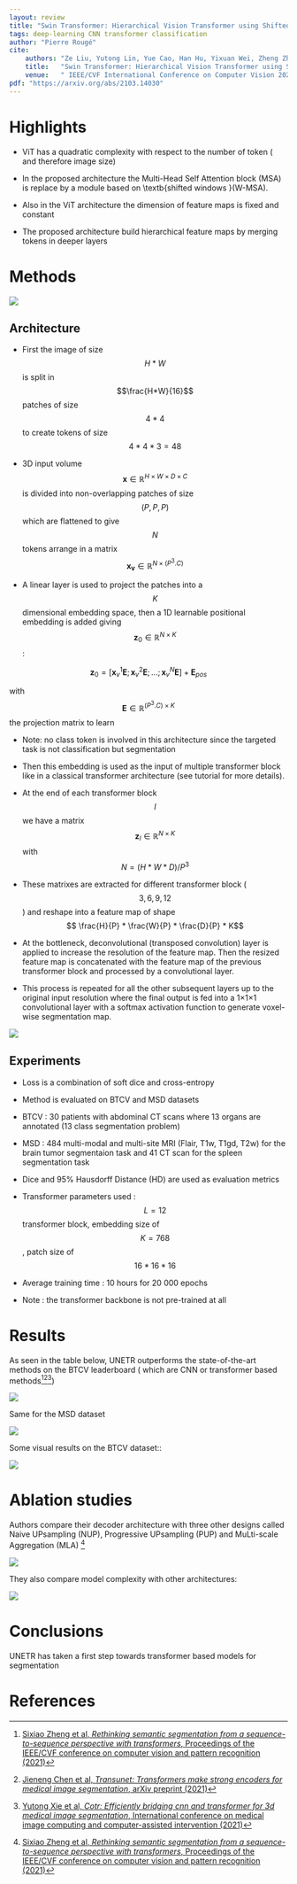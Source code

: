 ```yaml
---
layout: review
title: "Swin Transformer: Hierarchical Vision Transformer using Shifted Windows"
tags: deep-learning CNN transformer classification
author: "Pierre Rougé"
cite:
    authors: "Ze Liu, Yutong Lin, Yue Cao, Han Hu, Yixuan Wei, Zheng Zhan, Stephen Lin, Baining Guo"
    title:   "Swin Transformer: Hierarchical Vision Transformer using Shifted Windows"
    venue:   " IEEE/CVF International Conference on Computer Vision 2021	"
pdf: "https://arxiv.org/abs/2103.14030"
---
```


# Highlights

* ViT has a quadratic complexity with respect to the number of token ( and therefore image size)

* In the proposed architecture the Multi-Head Self Attention block (MSA) is replace by a module based on \textb{shifted windows }(W-MSA).

* Also in the ViT architecture the dimension of feature maps is fixed and constant

* The proposed architecture build hierarchical feature maps by merging tokens in deeper layers

  

# Methods

![](/collections/images/unetr/overview_method.jpg)

## Architecture

* First the image of size $$H*W$$ is split in $$\frac{H*W}{16}$$ patches of size $$4*4$$ to create tokens of size $$4*4*3=48$$ 

* 3D input volume $$\mathbf{x} \in \mathbb{R}^{H \times W \times D \times C}$$ is divided into non-overlapping patches of size $$(P, P, P)$$ which are flattened to give $$N$$ tokens arrange in a matrix $$\mathbf{x_v} \in \mathbb{R}^{N \times (P^3.C)}$$

* A linear layer is used to project the patches into a $$K$$ dimensional embedding space, then a 1D learnable positional embedding is added giving $$\mathbf{z}_{0} \in \mathbb{R}^{N \times K}$$ :

 $$ \mathbf{z}_{0} = [\mathbf{x}_{v}^{1}\mathbf{E}; \mathbf{x}_{v}^{2}\mathbf{E};...;\mathbf{x}_{v}^{N}\mathbf{E}] + \mathbf{E}_{pos}$$

with 
	 $$\mathbf{E} \in \mathbb{R}^{(P^3.C) \times K}$$ the projection matrix to learn

* Note: no class token is involved in this architecture since the targeted task is not classification but segmentation

* Then this embedding is used as the input of multiple transformer block like in a classical transformer architecture (see tutorial for more details).


* At the end of each transformer block $$l$$ we have a matrix $$\mathbf{z}_l \in \mathbb{R}^{N \times K}$$ with $$N = (H * W * D)/P^3$$

* These matrixes are extracted for different transformer block ($${3, 6, 9, 12}$$) and reshape into a feature map of shape $$ \frac{H}{P} * \frac{W}{P} * \frac{D}{P} * K$$ 

* At the bottleneck, deconvolutional (transposed convolution) layer is applied to increase the resolution of the feature map. Then the resized feature map is concatenated with the feature map of the previous transformer block and processed by a convolutional layer.

* This process is repeated for all the other subsequent layers up to the original input resolution where the final output is fed into a 1×1×1 convolutional layer with a softmax activation function to generate voxel-wise segmentation map.

![](/collections/images/unetr/architecture.jpg)

## Experiments

* Loss is a combination of soft dice and cross-entropy 
* Method is evaluated on BTCV and MSD datasets
* BTCV : 30 patients with abdominal CT scans where 13 organs are annotated (13 class segmentation problem)
* MSD :  484 multi-modal and multi-site MRI (Flair, T1w, T1gd, T2w) for the brain tumor segmentaion task and 41 CT scan for the spleen segmentation task
* Dice and 95% Hausdorff Distance (HD) are used as evaluation metrics

* Transformer parameters used : $$L=12$$ transformer block, embedding size of $$K=768$$, patch size of $$ 16 * 16 * 16$$ 	
* Average training time : 10 hours for 20 000 epochs

* Note : the transformer backbone is not pre-trained at all

# Results

As seen in the table below, UNETR outperforms the state-of-the-art methods on the BTCV leaderboard ( which are CNN or transformer based methods[^1][^2][^3]) 

![](/collections/images/unetr/results_BTCV.jpg)

Same for the MSD dataset

![](/collections/images/unetr/results_MSD.jpg)

Some visual results on the BTCV dataset::

![](/collections/images/unetr/visual_results_BTCV.jpg)

# Ablation studies

Authors compare their decoder architecture with three other designs called Naive UPsampling (NUP), Progressive UPsampling (PUP) and MuLti-scale Aggregation (MLA) [^1]

![](/collections/images/unetr/ablation_decoder.jpg)

They also compare model complexity with other architectures:

![](/collections/images/unetr/parameters.jpg)

# Conclusions

UNETR has taken a first step towards transformer based models for segmentation

# References

[^1]: [Sixiao Zheng et al, *Rethinking semantic segmentation from a sequence-to-sequence perspective with transformers*, Proceedings of the IEEE/CVF conference on computer vision and pattern recognition (2021)](https://arxiv.org/abs/2012.15840)
[^2]: [Jieneng Chen et al, *Transunet: Transformers make strong encoders for medical image segmentation*, arXiv preprint (2021)](https://arxiv.org/abs/2102.04306)
[^3]: [Yutong Xie et al, *Cotr: Efficiently bridging cnn and transformer for 3d medical image segmentation*, International conference on medical image computing and computer-assisted intervention  (2021)](https://arxiv.org/abs/2103.03024)